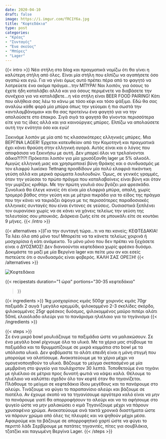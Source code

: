 ```yaml
---
date: 2020-04-10
draft: false
image: https://i.imgur.com/fRC1Y6a.jpg
title: "Κεφτεδάκια"
type: post
categories:
- "Κρέας"
- "Συνταγές"
- "Ένα σκεύος"
- "Μπύρες"
- "Lager"
---
```


{{< intro >}}
Νέα στήλη στο blog και πραγματικά νομίζω ότι θα γίνει η καλύτερη στήλη από όλες. Είναι μία στήλη που ελπίζω να αγαπήσετε όσο αγαπώ και εγώ. Για να γίνει όμως αυτό πρέπει πέρα από το φαγητό να λατρεύετε ένα ακόμα πράγμα…την ΜΠΥΡΑ! Ναι λοιπόν, για όσους το έχετε ήδη καταλάβει αλλά και για όσους περιμένετε να διαβάσετε την συνέχεια για να καταλάβετε…η νέα στήλη είναι BEER FOOD PAIRING! Κάτι που αλήθεια σας λέω το κάνω με τόσο κέφι και τόσο ψάξιμο. Εδώ θα σας αναλύω κάθε φορά μία μπύρα όπως την γεύομαι ή πιο σωστά την «αντιλαμβάνομαι» και θα σας προτείνω ένα φαγητό για να την απολαύσετε στο έπακρο. Σιγά σιγά τα φαγητά θα γίνονται περισσότερα είτε για τις ίδιες αλλά και για καινούργιες μπύρες. Ελπίζω να απολαύσετε αυτή την ενότητα όσο και εγώ!

Ξεκινάμε λοιπόν με μία από τις κλασσικότερες ελληνικές μπύρες. Μια ΒΕΡΓΙΝΑ LAGER! Έρχεται κατευθείαν από την Κομοτηνή και πραγματικά έχει κάνει θραύση στην ελληνική αγορά. Αυτός είναι και ο λόγος που αποφάσισα να ξεκινήσω με αυτή. Δεν μπορεί όλοι να τρελαίνονται άδικα?!?!?! Πρόκειται λοιπόν για μία χρυσόξανθη lager με 5% αλκοόλ. Αμιγώς ελληνική μιας και χρησιμοποιεί βύνη Θράκης και ο συνδυασμός με τον ελαφρύ λυκίσκο Tettnang προσδίδουν μία πολύ ελαφριά πικάντικη γεύση αλλά και μερικά αρώματα λουλουδιών. Όμως, σε γενικές γραμμές, όταν την γεύεσαι το πρώτο πράγμα που καταλαβαίνεις είναι βύνη και όταν την μυρίζεις κριθάρι. Με την πρώτη γουλιά σου βγάζει μια φρεσκάδα. Συνολικά θα έλεγε κανείς ότι είναι μία ελαφριά μπύρα, απαλή, χωρίς τρομερό βάθος στην γεύση και με μέτρια πικράδα για το είδος της πράγμα που την κάνει να ταιριάζει άψογα με τις περισσότερες παραδοσιακές ελληνικές συνταγές που είναι έντονες σε γεύσεις. Ουσιαστικά ξεπλένει τον ουρανίσκο χωρίς να σε κάνει να χάνεις τελείως την γεύση της τελευταίας σου μπουκιάς. Διάρκεια ζωής είτε σε μπουκάλι είτε σε κουτάκι 9 μήνες.
{{< /intro >}}

{{< alternatives >}}Για την συνταγή τώρα…τι να πει κανείς; ΚΕΦΤΕΔΑΚΙΑ! Τα λέει όλα από μόνο του! Μπορείτε να τα κάνετε τελείως χοιρινά ή μοσχαρίσια ή κάτι ανάμεικτο. Το μόνο μόνο που δεν πρέπει να ξεχάσετε είναι ο ΔΥΟΣΜΟΣ! Δεν διανοούνται κεφτεδάκια χωρίς φρέσκο δυόσμο. Δοκιμάστε τα μαζί με μία Βεργίνα lager και πείτε μου αν και εσείς πιστεύετε ότι ο συνδυασμός είναι φοβερός. ΚΑΛΗ ΣΑΣ ΟΡΕΞΗ!
{{< /alternatives >}}

![Κεφτεδάκια](https://i.imgur.com/z1zxGwo.jpg "Κεφτεδάκια")

{{< recipestats 
    duration="1 ώρα"
    portions="30-35 κεφτεδάκια"
>}}

{{< ingredients >}} 
1kg μοσχαρίσιος κιμάς
500gr χοιρινός κιμάς
70gr παξιμάδι
2 αυγά
1 μεγάλο κρεμμύδι, ψιλοκομμένο
2-3 σκελίδες σκόρδο, ψιλοκομμένες
25gr φρέσκος δυόσμος, ψιλοκομμένος
μαύρο πιπέρι
αλάτι
50mL ελαιόλαδο
αλεύρι για το πανάρισμα
ηλιέλαιο για το τηγάνισμα
{{< /ingredients >}}

{{< steps >}}  
Σε ένα μικρό bowl μουλιάζουμε τα παξιμάδια ώστε να μαλακώσουν.
Σε ένα μεγάλο bowl ρίχνουμε όλα τα υλικά. Με τα χέρια μας στύβουμε τα παξιμάδια και τα θρυμματίζουμε σε μικρά κομμάτια στο bowl με τα υπόλοιπα υλικά. Δεν φοβόμαστε το αλάτι επειδή είναι η μόνη στιγμή που μπορούμε να αλατίσουμε.
Ανακατεύουμε με τα χέρια μέχρι να ομογενοποιηθούν τα υλικά.
Βάζουμε το μείγμα σκεπασμένο με μία μεμβράνη στο ψυγείο για τουλάχιστον 30 λεπτά.
Τοποθετούμε ένα τηγάνι με ηλιέλαιο σε μέτρια προς δυνατή φωτιά να κάψει καλά. Θέλουμε το ηλιέλαιο να καλύπτει σχεδόν όλο τον κεφτέ όταν θα τηγανίζεται.
Πλάθουμε το μείγμα σε κεφτεδάκια ίδιου μεγέθους και τα πανάρουμε στο αλεύρι. Τινάζουμε να φύγει το παραπανίσιο αλεύρι και βάζουμε σε πιατέλα. Αν έχουμε σκοπό να τα τηγανίσουμε αργότερα καλό είναι να μην τα πανάρουμε γιατί θα απορροφήσουν το αλεύρι και να τα αφήσουμε στο ψυγείο ώστε να μην μαλακώσει ο κιμά
Τηγανίζουμε μέχρι να πάρουν χρυσαφένιο χρώμα. Ανακατεύουμε ανά τακτά χρονικά διαστήματα ώστε να πάρουν χρώμα από όλες τις πλευρές και να ψηθούν μέχρι μέσα.
Αφαιρούμε και τα βάζουμε σε απορροφητικό χαρτί ώστε να φύγει το περιττό λάδι
Σερβίρουμε με πατάτες τηγανιτές, πίτες για σουβλάκια, τζατζίκι και παγωμένη Βεργίνα Lager.
{{< /steps >}}